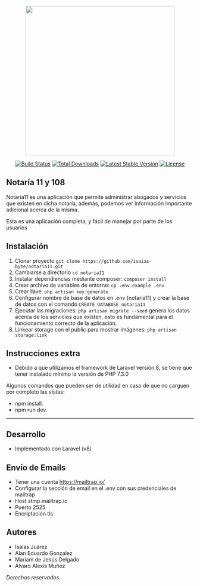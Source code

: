 <p align="center"><a href="https://laravel.com" target="_blank"><img src="https://raw.githubusercontent.com/laravel/art/master/logo-lockup/5%20SVG/2%20CMYK/1%20Full%20Color/laravel-logolockup-cmyk-red.svg" width="400"></a></p>

<p align="center">
<a href="https://travis-ci.org/laravel/framework"><img src="https://travis-ci.org/laravel/framework.svg" alt="Build Status"></a>
<a href="https://packagist.org/packages/laravel/framework"><img src="https://img.shields.io/packagist/dt/laravel/framework" alt="Total Downloads"></a>
<a href="https://packagist.org/packages/laravel/framework"><img src="https://img.shields.io/packagist/v/laravel/framework" alt="Latest Stable Version"></a>
<a href="https://packagist.org/packages/laravel/framework"><img src="https://img.shields.io/packagist/l/laravel/framework" alt="License"></a>
</p>

## Notaría 11 y 108

Notaria11 es una aplicación que permite administrar abogados y servicios que existen en dicha notaría, además, podemos ver información importante adicional acerca de la misma.

Esta es una aplicación completa, y fácil de manejar por parte de los usuarios

## Instalación

1. Clonar proyecto `git clone https://github.com/isaias-byte/notaria11.git`
2. Cambiarse a directorio `cd notaria11` 
3. Instalar dependiencias mediante composer: `composer install`
4. Crear archivo de variables de entorno: `cp .env.example .env`
5. Crear llave: `php artisan key:generate`
6. Configurar nombre de base de datos en .env (notaria11) y crear la base de datos con el comando `CREATE DATABASE notaria11`
7. Ejecutar las migraciones: `php artisan migrate --seed` genera los datos acerca de los servicios que existen, esto es fundamental para el funcionamiento correcto de la aplicación.
8. Linkear storage con el public para mostrar imágenes: `php artisan storage:link`  

## Instrucciones extra

- Debido a que utilizamos el framework de Laravel versión 8, se tiene que tener instalado mínimo la versión de PHP 7.3.0

Algunos comandos que pueden ser de utilidad en caso de que no carguen por completo las vistas:
- npm install.
- npm run dev.


---


## Desarrollo
- Implementado con Laravel (v8)

## Envío de Emails
- Tener una cuenta https://mailtrap.io/
- Configurar la sección de email en el .env con sus credenciales de mailtrap
- Host stmp.mailtrap.io
- Puerto 2525
- Encriptación tls

## Autores
- Isaías Juárez
- Alan Eduardo Gonzalez
- Mariam de Jesús Delgado
- Álvaro Alexis Muñoz

*Derechos reservados.*